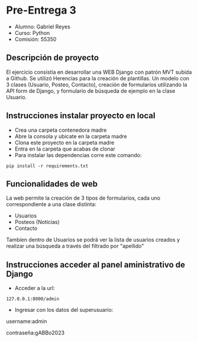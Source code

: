 # Pre-Entrega 3
+ Alumno: Gabriel Reyes
+ Curso: Python
+ Comisión: 55350


## Descripción de proyecto
El ejercicio consistía en desarrollar una WEB Django con patrón MVT subida a Github. 
Se utilizó Herencias para la creación de plantillas. Un modelo con 3 clases (Usuario, Posteo, Contacto), creación de formularios utilizando la API form de Django, y formulario de búsqueda de ejemplo en la clase Usuario.

## Instrucciones instalar proyecto en local

+ Crea una carpeta contenedora madre
+ Abre la consola y ubicate en la carpeta madre
+ Clona este proyecto en la carpeta madre
+ Entra en la carpeta que acabas de clonar
+ Para instalar las dependencias corre este comando:

```
pip install -r requirements.txt
```

## Funcionalidades de web

La web permite la creación de 3 tipos de formularios, cada uno correspondiente a una clase distinta:

+ Usuarios
+ Posteos (Noticias)
+ Contacto

Tambíen dentro de Usuarios se podrá ver la lista de usuarios creados y realizar una búsqueda a través del filtrado por "apellido"


## Instrucciones acceder al panel aministrativo de Django

+ Acceder a la url:
```
127.0.0.1:8000/admin
```

+ Ingresar con los datos del superusuario:

username:admin

contraseña:gABBo2023